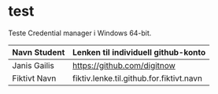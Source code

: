 # test
Teste Credential manager i Windows 64-bit.

| Navn Student  | Lenken til individuell github-konto        |
| ------------- | -------------------------------------------|
| Janis Gailis  | https://github.com/digitnow                |
| Fiktivt Navn  | fiktiv.lenke.til.github.for.fiktivt.navn   |
